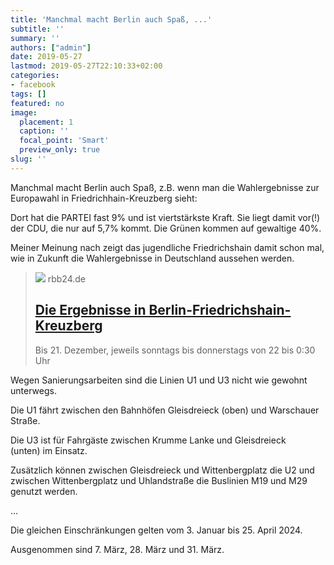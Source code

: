 ```yaml
---
title: 'Manchmal macht Berlin auch Spaß, ...'
subtitle: ''
summary: ''
authors: ["admin"]
date: 2019-05-27
lastmod: 2019-05-27T22:10:33+02:00
categories:
- facebook
tags: []
featured: no
image:
  placement: 1
  caption: ''
  focal_point: 'Smart'
  preview_only: true
slug: ''
---
```

Manchmal macht Berlin auch Spaß, z.B. wenn man die Wahlergebnisse zur Europawahl in Friedrichhain-Kreuzberg sieht:

Dort hat die PARTEI fast 9% und ist viertstärkste Kraft. Sie liegt damit vor(!) der CDU, die nur auf 5,7% kommt. Die Grünen kommen auf gewaltige 40%.

Meiner Meinung nach zeigt das jugendliche Friedrichshain  damit schon mal, wie in Zukunft die Wahlergebnisse in Deutschland aussehen werden.
> [![](https://www.rbb24.de/content/dam/rbb/rbb/rbb24/2019/2019_05/dpa-account/kreuzberg-hain.jpg.jpg/size=708x398.jpg)](https://www.rbb24.de/politik/wahl/Europawahl/ergebnisse-bezirke-berlin/berlin-friedrichshain-kreuzberg.html)
> rbb24.de
> ## [Die Ergebnisse in Berlin-Friedrichshain-Kreuzberg](https://www.rbb24.de/politik/wahl/Europawahl/ergebnisse-bezirke-berlin/berlin-friedrichshain-kreuzberg.html)
>
>Bis 21. Dezember, jeweils sonntags bis donnerstags von 22 bis 0:30 Uhr

Wegen Sanierungsarbeiten sind die Linien U1 und U3 nicht wie gewohnt unterwegs.

Die U1 fährt zwischen den Bahnhöfen Gleisdreieck (oben) und Warschauer Straße. 

Die U3 ist für Fahrgäste zwischen Krumme Lanke und Gleisdreieck (unten) im Einsatz.

Zusätzlich können zwischen Gleisdreieck und Wittenbergplatz die U2 und zwischen Wittenbergplatz und Uhlandstraße die Buslinien M19 und M29 genutzt werden. 

...

Die gleichen Einschränkungen gelten vom 3. Januar bis 25. April 2024. 

Ausgenommen sind 7. März, 28. März und 31. März.

